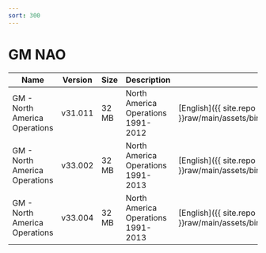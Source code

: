 ```yaml
---
sort: 300
---
```

# GM NAO

| Name | Version | Size | Description | Languages |
| --- | --- | --- | --- | --- |
| GM - North America Operations | v31.011 | 32 MB | North America Operations 1991-2012 | [English]({{ site.repo }}raw/main/assets/binfiles/tech2_card_gm_nao_v31.011_en.zip) |
| GM - North America Operations | v33.002 | 32 MB | North America Operations 1991-2013 | [English]({{ site.repo }}raw/main/assets/binfiles/tech2_card_gm_nao_v33.002_en.zip) |
| GM - North America Operations | v33.004 | 32 MB | North America Operations 1991-2013 | [English]({{ site.repo }}raw/main/assets/binfiles/tech2_card_gm_nao_v33.004_en.zip) |
